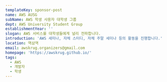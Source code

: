 ```yaml
---
templateKey: sponsor-post
name: AWS AUSG
subName: AWS 학생 사용자 대학생 그룹
dept: AWS University Student Group
establishmentYear: ''
slogan: AWS 서비스를 대학생들에게 널리 전파합니다.
introduction: 'AWS 세미나, 자체 스터디, 자체 주말 세미나 등의 활동을 진행합니다.'
location: 역삼역
email: awskrug.organizers@gmail.com
homepage: 'https://awskrug.github.io/'
tags:
  - AWS
  - 개발자
  - 학생
---
```


